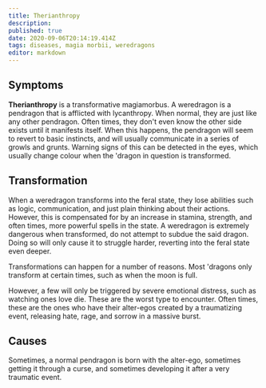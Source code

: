 ```yaml
---
title: Therianthropy
description: 
published: true
date: 2020-09-06T20:14:19.414Z
tags: diseases, magia morbii, weredragons
editor: markdown
---
```


## Symptoms

**Therianthropy** is a transformative magiamorbus. A weredragon is a pendragon that is afflicted with lycanthropy. When normal, they are just like any other pendragon. Often times, they don't even know the other side exists until it manifests itself. When this happens, the pendragon will seem to revert to basic instincts, and will usually communicate in a series of growls and grunts. Warning signs of this can be detected in the eyes, which usually change colour when the 'dragon in question is transformed.

## Transformation

When a weredragon transforms into the feral state, they lose abilities such as logic, communication, and just plain thinking about their actions. However, this is compensated for by an increase in stamina, strength, and often times, more powerful spells in the state. A weredragon is extremely dangerous when transformed, do not attempt to subdue the said dragon. Doing so will only cause it to struggle harder, reverting into the feral state even deeper.

Transformations can happen for a number of reasons. Most 'dragons only transform at certain times, such as when the moon is full.

However, a few will only be triggered by severe emotional distress, such as watching ones love die. These are the worst type to encounter. Often times, these are the ones who have their alter-egos created by a traumatizing event, releasing hate, rage, and sorrow in a massive burst.

## Causes

Sometimes, a normal pendragon is born with the alter-ego, sometimes getting it through a curse, and sometimes developing it after a very traumatic event.